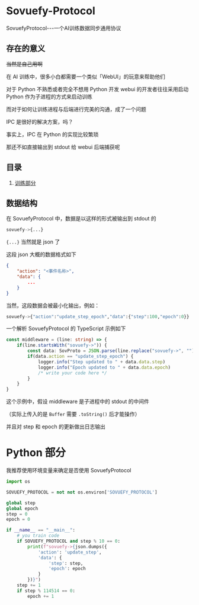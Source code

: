 # Sovuefy-Protocol
SovuefyProtocol---一个AI训练数据同步通用协议

## 存在的意义

~~当然是自己用啊~~

在 AI 训练中，很多小白都需要一个类似「WebUI」的玩意来帮助他们

对于 Python 不熟悉或者完全不想用 Python 开发 webui 的开发者往往采用启动 Python 作为子进程的方式来启动训练

而对于如何让训练进程与后端进行完美的沟通，成了一个问题

IPC 是很好的解决方案，吗？

事实上，IPC 在 Python 的实现比较繁琐

那还不如直接输出到 stdout 给 webui 后端捕获呢

## 目录

1. [训练部分](./train/index.md)

## 数据结构

在 SovuefyProtocol 中，数据是以这样的形式被输出到 stdout 的

```py
sovuefy->{...}
```

`{...}` 当然就是 json 了

这段 json 大概的数据格式如下

```json
{
    "action": "<事件名称>",
    "data": {
        ...
    }
}
```

当然，这段数据会被最小化输出，例如：

```py
sovuefy->{"action":"update_step_epoch","data":{"step":100,"epoch":0}}
```

一个解析 SovuefyProtocol 的 TypeScript 示例如下

```ts
const middleware = (line: string) => {
    if(line.startsWith("sovuefy->")) {
        const data: SovProto = JSON.parse(line.replace("sovuefy->", ""))
        if(data.action == "update_step_epoch") {
            logger.info("Step updated to " + data.data.step)
            logger.info("Epoch updated to " + data.data.epoch)
            /* write your code here */
        }
    }
}
```

这个示例中，假设 middleware 是子进程中的 stdout 的中间件

（实际上传入的是 `Buffer` 需要 `.toString()` 后才能操作）

并且对 step 和 epoch 的更新做出日志输出

# Python 部分

我推荐使用环境变量来确定是否使用 SovuefyProtocol

```py
import os

SOVUEFY_PROTOCOL = not not os.environ['SOVUEFY_PROTOCOL']

global step
global epoch
step = 0
epoch = 0

if __name__ == "__main__":
    # you train code
    if SOVUEFY_PROTOCOL and step % 10 == 0:
        print(f"sovuefy->{json.dumps({
            'action': 'update_step',
            'data': {
                'step': step,
                'epoch': epoch
            }
        })}")
    step += 1
    if step % 114514 == 0:
        epoch += 1
``` 
